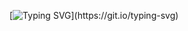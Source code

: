 [![Typing SVG](https://readme-typing-svg.herokuapp.com?font=Montserrat&weight=700&size=25&duration=3000&pause=600&color=3FA4FF&width=435&lines=Hello%2C+I'm+ashir;Javascript+Engineer;Thanks+for+stopping+by!)](https://git.io/typing-svg)
